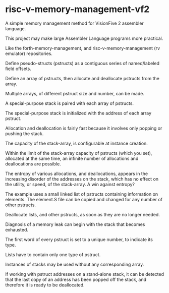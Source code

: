 # risc-v-memory-management-vf2
A simple memory management method for VisionFive 2 assembler language.

This project may make large Assembler Language programs more practical.

Like the forth-memory-management, and risc-v-memory-management (rv emulator) repositories.

Define pseudo-structs (pstructs) as a contiguous series of named/labeled field offsets.

Define an array of pstructs, then allocate and deallocate pstructs from the array.

Multiple arrays, of different pstruct size and number, can be made.

A special-purpose stack is paired with each array of pstructs.

The special-purpose stack is initialized with the address of each array pstruct.

Allocation and deallocation is fairly fast because it involves only popping or pushing the stack.

The capacity of the stack-array, is configurable at instance creation.

Within the limit of the stack-array capacity of pstructs (which you set), allocated at the same time, an infinite number of allocations and deallocations are possible.

The entropy of various allocations, and deallocations, appears in the increasing disorder of the addresses on the stack, which has no effect on the utility, or speed, of the stack-array. A win against entropy?

The example uses a small linked list of pstructs containing information on elements.  The element.S file can be copied and changed for any number of other pstructs.

Deallocate lists, and other pstructs, as soon as they are no longer needed.

Diagnosis of a memory leak can begin with the stack that becomes exhausted.

The first word of every pstruct is set to a unique number, to indicate its type.

Lists have to contain only one type of pstruct.

Instances of stacks may be used without any corresponding array.

If working with pstruct addresses on a stand-alone stack, it can be detected that the last copy of an address has been popped off the stack, and therefore it is ready to be deallocated.
